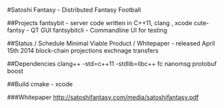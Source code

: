 #Satoshi Fantasy - Distributed Fantasy Football 

##Projects
	fantsybit - server code written in C++11, clang , xcode
	cute-fantsy - QT GUI 
	fantsybitcli - Commandline UI for testing 

##Status / Schedule
	Minimal Viable Product / Whitepaper - released April 15th 2014 
	block-chain
	projections
	exchnage
	transfers 

##Dependencies
	clang++ -std=c++11 -stdlib=libc++
	fc
	nanomsg
	protobuf
	boost

##Build 
cmake - xcode 

###Whitepaper
http://satoshifantasy.com/media/satoshifantasy.pdf